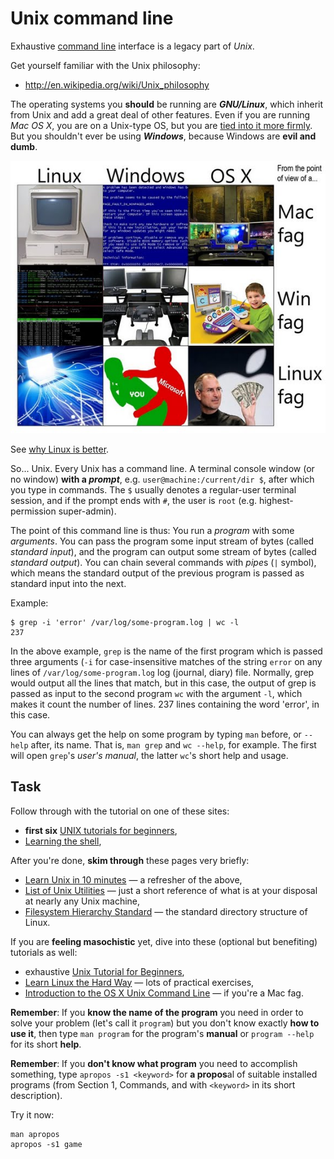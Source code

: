 Unix command line
=================

Exhaustive [command line](http://en.wikipedia.org/wiki/Command-line_interface)
interface is a legacy part of _Unix_.

Get yourself familiar with the Unix philosophy:
* http://en.wikipedia.org/wiki/Unix_philosophy

The operating systems you **should** be running are **_GNU/Linux_**,
which inherit from Unix and add a great deal of other features.
Even if you are running _Mac OS X_, you are on a Unix-type OS,
but you are [tied into it more firmly](http://en.wikipedia.org/wiki/Vendor_lock-in).
But you shouldn't ever be using **_Windows_**, because Windows are **evil and dumb**.

![Linux/Windows/OS X from the POV of Mac/Win/Linux fag...](https://github.com/CoderDojoSI/ideas/raw/master/tasks/resources/OS-POV.jpg)

See [why Linux is better](http://whylinuxisbetter.net/).

So... Unix. Every Unix has a command line. A terminal console window (or no window)
**with a _prompt_**, e.g. `user@machine:/current/dir $`, after which you type in commands.
The `$` usually denotes a regular-user terminal session, and if the prompt
ends with `#`, the user is `root` (e.g. highest-permission super-admin).

The point of this command line is thus: You run a _program_ with some _arguments_.
You can pass the program some input stream of bytes (called _standard input_), and
the program can output some stream of bytes (called _standard output_).
You can chain several commands with *pipe*s (`|` symbol), which means the standard output
of the previous program is passed as standard input into the next.

Example:
```
$ grep -i 'error' /var/log/some-program.log | wc -l
237
```

In the above example, `grep` is the name of the first program which is passed
three arguments (`-i` for case-insensitive matches of the string `error` on any lines
of `/var/log/some-program.log` log (journal, diary) file. Normally, grep would output
all the lines that match, but in this case, the output of grep is passed as input to
the second program `wc` with the argument `-l`, which makes it count the number of lines.
237 lines containing the word 'error', in this case.

You can always get the help on some program by typing `man` before, or `--help` after, its name.
That is, `man grep` and `wc --help`, for example.
The first will open `grep`'s _user's manual_, the latter `wc`'s short help and usage.

Task
----
Follow through with the tutorial on one of these sites:
* **first six** [UNIX tutorials for beginners](http://www.ee.surrey.ac.uk/Teaching/Unix/),
* [Learning the shell](http://linuxcommand.org/learning_the_shell.php),

After you're done, **skim through** these pages very briefly:
* [Learn Unix in 10 minutes](http://freeengineer.org/learnUNIXin10minutes.html)
  — a refresher of the above,
* [List of Unix Utilities](http://en.wikipedia.org/wiki/List_of_Unix_utilities)
  — just a short reference of what is at your disposal at nearly any Unix machine,
* [Filesystem Hierarchy Standard](https://en.wikipedia.org/wiki/Filesystem_Hierarchy_Standard#Directory_structure)
  — the standard directory structure of Linux.

If you are **feeling masochistic** yet, dive into these (optional but benefiting) tutorials as well:
* exhaustive [Unix Tutorial for Beginners](http://www.tutorialspoint.com/unix/unix-getting-started.htm),
* [Learn Linux the Hard Way](http://nixsrv.com/llthw) — lots of practical exercises,
* [Introduction to the OS X Unix Command Line](http://www.matisse.net/osx/intro_unix/0_outline.html) — if you're a Mac fag.

**Remember**: If you **know the name of the program** you need in order to solve your problem
(let's call it `program`) but you don't know exactly **how to use it**, then
type `man program` for the program's **manual** or `program --help` for its short **help**.

**Remember**: If you **don't know what program** you need to accomplish something, type
`apropos -s1 <keyword>` for **a propos**al of suitable installed programs
(from Section 1, Commands, and with `<keyword>` in its short description).

Try it now:
```
man apropos
apropos -s1 game
```
